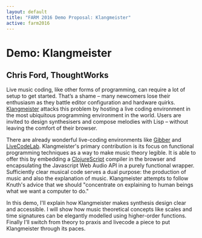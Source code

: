 ```yaml
---
layout: default
title: "FARM 2016 Demo Proposal: Klangmeister"
active: farm2016
---
```


# Demo: Klangmeister

## Chris Ford, ThoughtWorks

Live music coding, like other forms of programming, can require a lot of
setup to get started. That’s a shame – many newcomers lose their enthusiasm
as they battle editor configuration and hardware quirks. [Klangmeister](https://ctford.github.io/klangmeister/)
attacks this problem by hosting a live coding environment in the most
ubiquitous programming environment in the world. Users are invited to
design synthesisers and compose melodies with Lisp – without leaving the
comfort of their browser.

There are already wonderful live-coding environments like
[Gibber](http://gibber.mat.ucsb.edu/) and
[LiveCodeLab](http://livecodelab.net/). Klangmeister's primary
contribution is its focus on functional programming techniques as a
way to make music theory legible. It is able to offer this by embedding a
[ClojureScript](https://github.com/clojure/clojurescript) compiler in
the browser and encapsulating the Javascript Web Audio API in a purely
functional wrapper. Sufficiently clear musical code serves a dual
purpose: the production of music and also the explanation of
music. Klangmeister attempts to follow Knuth's advice that we should
"concentrate on explaining to human beings what we want a computer to
do."

In this demo, I'll explain how Klangmeister makes synthesis design
clear and accessible. I will show how music theoretical concepts like
scales and time signatures can be elegantly modelled using higher-order
functions. Finally I'll switch from theory to praxis and livecode a piece
to put Klangmeister through its paces.
